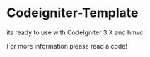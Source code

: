 # Codeigniter-Template

its ready to use with CodeIgniter 3.X and hmvc

For more information please read a code!
